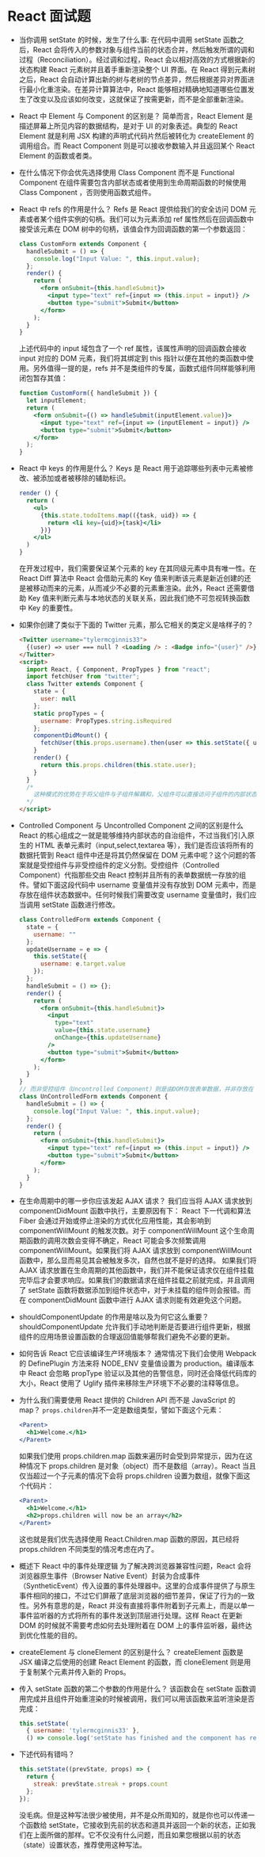 # React 面试题

- 当你调用 setState 的时候，发生了什么事:
  在代码中调用 setState 函数之后，React 会将传入的参数对象与组件当前的状态合并，然后触发所谓的调和过程（Reconciliation）。经过调和过程，React 会以相对高效的方式根据新的状态构建 React 元素树并且着手重新渲染整个 UI 界面。在 React 得到元素树之后，React 会自动计算出新的树与老树的节点差异，然后根据差异对界面进行最小化重渲染。在差异计算算法中，React 能够相对精确地知道哪些位置发生了改变以及应该如何改变，这就保证了按需更新，而不是全部重新渲染。

- React 中 Element 与 Component 的区别是？
  简单而言，React Element 是描述屏幕上所见内容的数据结构，是对于 UI 的对象表述。典型的 React Element 就是利用 JSX 构建的声明式代码片然后被转化为 createElement 的调用组合。而 React Component 则是可以接收参数输入并且返回某个 React Element 的函数或者类。

- 在什么情况下你会优先选择使用 Class Component 而不是 Functional Component
  在组件需要包含内部状态或者使用到生命周期函数的时候使用 Class Component ，否则使用函数式组件。

- React 中 refs 的作用是什么？
  Refs 是 React 提供给我们的安全访问 DOM 元素或者某个组件实例的句柄。我们可以为元素添加 ref 属性然后在回调函数中接受该元素在 DOM 树中的句柄，该值会作为回调函数的第一个参数返回：

  ```jsx
  class CustomForm extends Component {
    handleSubmit = () => {
      console.log("Input Value: ", this.input.value);
    };
    render() {
      return (
        <form onSubmit={this.handleSubmit}>
          <input type="text" ref={input => (this.input = input)} />
          <button type="submit">Submit</button>
        </form>
      );
    }
  }
  ```

  上述代码中的 input 域包含了一个 ref 属性，该属性声明的回调函数会接收 input 对应的 DOM 元素，我们将其绑定到 this 指针以便在其他的类函数中使用。另外值得一提的是，refs 并不是类组件的专属，函数式组件同样能够利用闭包暂存其值：

  ```jsx
  function CustomForm({ handleSubmit }) {
    let inputElement;
    return (
      <form onSubmit={() => handleSubmit(inputElement.value)}>
        <input type="text" ref={input => (inputElement = input)} />
        <button type="submit">Submit</button>
      </form>
    );
  }
  ```

- React 中 keys 的作用是什么？
  Keys 是 React 用于追踪哪些列表中元素被修改、被添加或者被移除的辅助标识。

  ```jsx
  render () {
    return (
      <ul>
        {this.state.todoItems.map(({task, uid}) => {
          return <li key={uid}>{task}</li>
        })}
      </ul>
    )
  }
  ```

  在开发过程中，我们需要保证某个元素的 key 在其同级元素中具有唯一性。在 React Diff 算法中 React 会借助元素的 Key 值来判断该元素是新近创建的还是被移动而来的元素，从而减少不必要的元素重渲染。此外，React 还需要借助 Key 值来判断元素与本地状态的关联关系，因此我们绝不可忽视转换函数中 Key 的重要性。

- 如果你创建了类似于下面的 Twitter 元素，那么它相关的类定义是啥样子的？

  ```html
  <Twitter username="tylermcginnis33">
    {(user) => user === null ? <Loading /> : <Badge info="{user}" />}
  </Twitter>
  <script>
    import React, { Component, PropTypes } from "react";
    import fetchUser from "twitter";
    class Twitter extends Component {
      state = {
        user: null
      };
      static propTypes = {
        username: PropTypes.string.isRequired
      };
      componentDidMount() {
        fetchUser(this.props.username).then(user => this.setState({ user }));
      }
      render() {
        return this.props.children(this.state.user);
      }
    }
    /*
      这种模式的优势在于将父组件与子组件解耦和，父组件可以直接访问子组件的内部状态而不需要再通过Props传递，这样父组件能够更为方便地控制子组件展示的UI界面。
    */
  </script>
  ```

- Controlled Component 与 Uncontrolled Component 之间的区别是什么
  React 的核心组成之一就是能够维持内部状态的自治组件，不过当我们引入原生的 HTML 表单元素时（input,select,textarea 等），我们是否应该将所有的数据托管到 React 组件中还是将其仍然保留在 DOM 元素中呢？这个问题的答案就是受控组件与非受控组件的定义分割。受控组件（Controlled Component）代指那些交由 React 控制并且所有的表单数据统一存放的组件。譬如下面这段代码中 username 变量值并没有存放到 DOM 元素中，而是存放在组件状态数据中。任何时候我们需要改变 username 变量值时，我们应当调用 setState 函数进行修改。

  ```jsx
  class ControlledForm extends Component {
    state = {
      username: ""
    };
    updateUsername = e => {
      this.setState({
        username: e.target.value
      });
    };
    handleSubmit = () => {};
    render() {
      return (
        <form onSubmit={this.handleSubmit}>
          <input
            type="text"
            value={this.state.username}
            onChange={this.updateUsername}
          />
          <button type="submit">Submit</button>
        </form>
      );
    }
  }
  // 而非受控组件（Uncontrolled Component）则是由DOM存放表单数据，并非存放在 React 组件中。我们可以使用 refs 来操控DOM元素：
  class UnControlledForm extends Component {
    handleSubmit = () => {
      console.log("Input Value: ", this.input.value);
    };
    render() {
      return (
        <form onSubmit={this.handleSubmit}>
          <input type="text" ref={input => (this.input = input)} />
          <button type="submit">Submit</button>
        </form>
      );
    }
  }
  ```

- 在生命周期中的哪一步你应该发起 AJAX 请求？
  我们应当将 AJAX 请求放到 componentDidMount 函数中执行，主要原因有下：
  React 下一代调和算法 Fiber 会通过开始或停止渲染的方式优化应用性能，其会影响到 componentWillMount 的触发次数。对于 componentWillMount 这个生命周期函数的调用次数会变得不确定，React 可能会多次频繁调用 componentWillMount。如果我们将 AJAX 请求放到 componentWillMount 函数中，那么显而易见其会被触发多次，自然也就不是好的选择。
  如果我们将 AJAX 请求放置在生命周期的其他函数中，我们并不能保证请求仅在组件挂载完毕后才会要求响应。如果我们的数据请求在组件挂载之前就完成，并且调用了 setState 函数将数据添加到组件状态中，对于未挂载的组件则会报错。而在 componentDidMount 函数中进行 AJAX 请求则能有效避免这个问题。

- shouldComponentUpdate 的作用是啥以及为何它这么重要？
  shouldComponentUpdate 允许我们手动地判断是否要进行组件更新，根据组件的应用场景设置函数的合理返回值能够帮我们避免不必要的更新。

- 如何告诉 React 它应该编译生产环境版本？
  通常情况下我们会使用 Webpack 的 DefinePlugin 方法来将 NODE_ENV 变量值设置为 production。编译版本中 React 会忽略 propType 验证以及其他的告警信息，同时还会降低代码库的大小，React 使用了 Uglify 插件来移除生产环境下不必要的注释等信息。

- 为什么我们需要使用 React 提供的 Children API 而不是 JavaScript 的 map？
  `props.children`并不一定是数组类型，譬如下面这个元素：

  ```jsx
  <Parent>
    <h1>Welcome.</h1>
  </Parent>
  ```

  如果我们使用 props.children.map 函数来遍历时会受到异常提示，因为在这种情况下 props.children 是对象（object）而不是数组（array）。React 当且仅当超过一个子元素的情况下会将 props.children 设置为数组，就像下面这个代码片：

  ```jsx
  <Parent>
    <h1>Welcome.</h1>
    <h2>props.children will now be an array</h2>
  </Parent>
  ```

  这也就是我们优先选择使用 React.Children.map 函数的原因，其已经将 props.children 不同类型的情况考虑在内了。

- 概述下 React 中的事件处理逻辑
  为了解决跨浏览器兼容性问题，React 会将浏览器原生事件（Browser Native Event）封装为合成事件（SyntheticEvent）传入设置的事件处理器中。这里的合成事件提供了与原生事件相同的接口，不过它们屏蔽了底层浏览器的细节差异，保证了行为的一致性。另外有意思的是，React 并没有直接将事件附着到子元素上，而是以单一事件监听器的方式将所有的事件发送到顶层进行处理。这样 React 在更新 DOM 的时候就不需要考虑如何去处理附着在 DOM 上的事件监听器，最终达到优化性能的目的。

- createElement 与 cloneElement 的区别是什么？
  createElement 函数是 JSX 编译之后使用的创建 React Element 的函数，而 cloneElement 则是用于复制某个元素并传入新的 Props。

- 传入 setState 函数的第二个参数的作用是什么？
  该函数会在 setState 函数调用完成并且组件开始重渲染的时候被调用，我们可以用该函数来监听渲染是否完成：

  ```jsx
  this.setState(
    { username: 'tylermcginnis33' },
    () => console.log('setState has finished and the component has re-rendered.');
  ```

- 下述代码有错吗？

  ```jsx
  this.setState((prevState, props) => {
    return {
      streak: prevState.streak + props.count
    };
  });
  ```

  没毛病。但是这种写法很少被使用，并不是众所周知的，就是你也可以传递一个函数给 setState，它接收到先前的状态和道具并返回一个新的状态，正如我们在上面所做的那样。它不仅没有什么问题，而且如果您根据以前的状态（state）设置状态，推荐使用这种写法。
